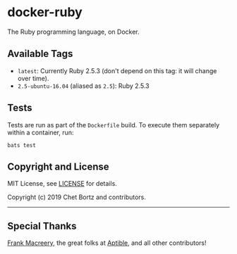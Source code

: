 # docker-ruby

<!-- [![Docker Repository on Quay.io](https://quay.io/repository/aptible/ruby/status)](https://quay.io/repository/aptible/ruby)
[![Build Status](https://travis-ci.org/aptible/docker-ruby.svg?branch=master)](https://travis-ci.org/aptible/docker-ruby) -->

The Ruby programming language, on Docker.

<!-- ## Installation and Usage

    docker pull quay.io/aptible/ruby
    docker run quay.io/aptible/ruby [options] -->

## Available Tags

* `latest`: Currently Ruby 2.5.3 (don't depend on this tag: it will change over time).
* `2.5-ubuntu-16.04`   (aliased as `2.5`):   Ruby 2.5.3

## Tests

Tests are run as part of the `Dockerfile` build. To execute them separately within a container, run:

    bats test

<!-- ## Deployment

To push the Docker image to Quay, run the following command:

    make release -->

## Copyright and License

MIT License, see [LICENSE](LICENSE.md) for details.

Copyright (c) 2019 Chet Bortz and contributors.

---

## Special Thanks

[Frank Macreery](https://github.com/fancyremarker), the great folks at [Aptible](https://www.aptible.com), and all other contributors!

